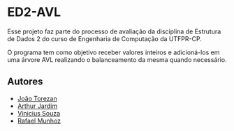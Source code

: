 
# ED2-AVL

Esse projeto faz parte do processo de avaliação da disciplina de Estrutura de Dados 2 do curso de Engenharia de Computação da UTFPR-CP.

O programa tem como objetivo receber valores inteiros e adicioná-los em uma árvore AVL realizando o balanceamento da mesma quando necessário.

## Autores

- [João Torezan](https://github.com/k7vinilstorage)
- [Arthur Jardim](https://github.com/arthur-hj)
- [Vinicius Souza](https://github.com/vinicius-10)
- [Rafael Munhoz ](https://github.com/RafinhaW74)


